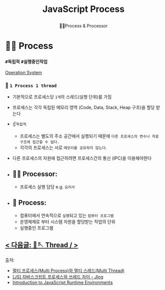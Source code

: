 # <p align="center"> JavaScript Process

<p align="center"> 👩‍🍳Process & Processor

# 👩‍🍳 Process

### `#독립적` `#실행중인작업`

[Operation System](https://img1.daumcdn.net/thumb/R1280x0/?scode=mtistory2&fname=https%3A%2F%2Fblog.kakaocdn.net%2Fdn%2FcB9Isi%2FbtruUoLTJ8E%2F7pyzUTqv5XcWfrV41AB6AK%2Fimg.png)

### 📍 `1 Process 1 thread`

- 기본적으로 프로세스당 `1개`의 스레드(실행 단위)를 가짐
- 프로세스는 각각 독립된 메모리 영역 (Code, Data, Stack, Heap 구조)을 할당 받는다
- ☝️`독립적`
  - 프로세스는 별도의 주소 공간에서 실행되기 때문에 `다른 프로세스의 변수나 자료구조에 접근할 수 없다.`
  - 각각의 프로세스는 서로 `메모리를 공유하지 않는다`.
- 다른 프로세스의 자원에 접근하려면 프로세스간의 통신 (IPC)을 이용해야한다

- ## 👩‍🍳 Processor:

  - 프로세스 실행 담당 e.g. `요리사`

- ## 🍳 Process:
  - 컴퓨터에서 연속적으로 `실행`되고 있는 `컴퓨터 프로그램`
  - 운영체제로 부터 시스템 자원을 할당받는 작업의 단위
  - 실행중인 프로그램

## [&#60; 다음글: 🧶🪡 Thread &#47; &#62;](https://github.com/Dabnii/Dabnii.github.io/blob/main/Computer%20Science/JavaScript%20%7C%20Thread.md)

출처:

- [멀티 프로세스(Multi Process)와 멀티 스레드(Multi Thread)](https://wooody92.github.io/os/%EB%A9%80%ED%8B%B0-%ED%94%84%EB%A1%9C%EC%84%B8%EC%8A%A4%EC%99%80-%EB%A9%80%ED%8B%B0-%EC%8A%A4%EB%A0%88%EB%93%9C/)
- [[JS] 자바스크립트 프로세스와 쓰레드 차이 - Jlog](https://artistjay.tistory.com/6)
- [Introduction to JavaScript Runtime Environments](https://www.codecademy.com/article/introduction-to-javascript-runtime-environments)
